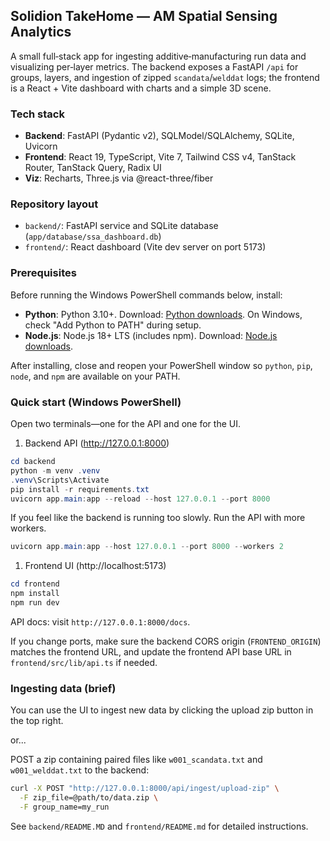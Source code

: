 ## Solidion TakeHome — AM Spatial Sensing Analytics

A small full‑stack app for ingesting additive‑manufacturing run data and visualizing per‑layer metrics. The backend exposes a FastAPI `/api` for groups, layers, and ingestion of zipped `scandata`/`welddat` logs; the frontend is a React + Vite dashboard with charts and a simple 3D scene.

### Tech stack
- **Backend**: FastAPI (Pydantic v2), SQLModel/SQLAlchemy, SQLite, Uvicorn
- **Frontend**: React 19, TypeScript, Vite 7, Tailwind CSS v4, TanStack Router, TanStack Query, Radix UI
- **Viz**: Recharts, Three.js via @react-three/fiber

### Repository layout
- `backend/`: FastAPI service and SQLite database (`app/database/ssa_dashboard.db`)
- `frontend/`: React dashboard (Vite dev server on port 5173)

### Prerequisites
Before running the Windows PowerShell commands below, install:

- **Python**: Python 3.10+. Download: [Python downloads](https://www.python.org/downloads/). On Windows, check "Add Python to PATH" during setup.
- **Node.js**: Node.js 18+ LTS (includes npm). Download: [Node.js downloads](https://nodejs.org/en/download/).

After installing, close and reopen your PowerShell window so `python`, `pip`, `node`, and `npm` are available on your PATH.

### Quick start (Windows PowerShell)
Open two terminals—one for the API and one for the UI.

1) Backend API (http://127.0.0.1:8000)
```powershell
cd backend
python -m venv .venv
.venv\Scripts\Activate
pip install -r requirements.txt
uvicorn app.main:app --reload --host 127.0.0.1 --port 8000
```

If you feel like the backend is running too slowly. Run the API with more workers.
```powershell
uvicorn app.main:app --host 127.0.0.1 --port 8000 --workers 2
```

1) Frontend UI (http://localhost:5173)
```powershell
cd frontend
npm install
npm run dev
```

API docs: visit `http://127.0.0.1:8000/docs`.

If you change ports, make sure the backend CORS origin (`FRONTEND_ORIGIN`) matches the frontend URL, and update the frontend API base URL in `frontend/src/lib/api.ts` if needed.

### Ingesting data (brief)
You can use the UI to ingest new data by clicking the upload zip button in the top right.

or...

POST a zip containing paired files like `w001_scandata.txt` and `w001_welddat.txt` to the backend:
```bash
curl -X POST "http://127.0.0.1:8000/api/ingest/upload-zip" \
  -F zip_file=@path/to/data.zip \
  -F group_name=my_run
```

See `backend/README.MD` and `frontend/README.md` for detailed instructions.


